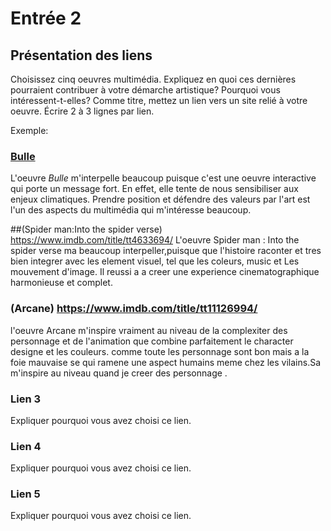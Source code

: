 # Entrée 2
## Présentation des liens
Choisissez cinq oeuvres multimédia. Expliquez en quoi ces dernières pourraient contribuer à votre démarche artistique? Pourquoi vous intéressent-t-elles? Comme titre, mettez un lien vers un site relié à votre oeuvre. Écrire 2 à 3 lignes par lien.

Exemple: 
### [Bulle](https://www.onf.ca/interactif/bulle/) 
L'oeuvre *Bulle* m'interpelle beaucoup puisque c'est une oeuvre interactive qui porte un message fort. En effet, elle tente de nous sensibiliser aux enjeux climatiques. Prendre position et défendre des valeurs par l'art est l'un des aspects du multimédia qui m'intéresse beaucoup. 

##(Spider man:Into the spider verse) https://www.imdb.com/title/tt4633694/
L'oeuvre Spider man : Into the spider verse ma beaucoup interpeller,puisque que l'histoire raconter  et tres bien integrer avec les element visuel, tel que les coleurs, music et Les mouvement d'image. 
Il reussi a a creer une experience cinematographique harmonieuse et complet.

### (Arcane)  https://www.imdb.com/title/tt11126994/
l'oeuvre Arcane m'inspire vraiment au niveau de la complexiter des personnage et de l'animation que combine parfaitement le character designe et les couleurs.
comme toute les personnage sont bon mais a la foie mauvaise se qui ramene une aspect humains meme chez les vilains.Sa m'inspire au niveau quand je creer des personnage .

### Lien 3 
Expliquer pourquoi vous avez choisi ce lien.  

### Lien 4 
Expliquer pourquoi vous avez choisi ce lien. 

### Lien 5 
Expliquer pourquoi vous avez choisi ce lien. 

